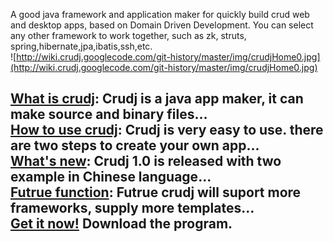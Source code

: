 A good java framework and application maker for quickly build crud web and desktop apps, based on Domain Driven Development. You can select any other framework to work together, such as zk, struts, spring,hibernate,jpa,ibatis,ssh,etc.<br />
![http://wiki.crudj.googlecode.com/git-history/master/img/crudjHome0.jpg](http://wiki.crudj.googlecode.com/git-history/master/img/crudjHome0.jpg)

<h2>
<a href='http://code.google.com/p/crudj/wiki/WhatIs'>
What is crudj</a>: Crudj is a java app maker, it can make source and binary files...<br />
<a href='http://code.google.com/p/crudj/wiki/HowToUse'>
How to use crudj</a>: Crudj is very easy to use. there are two steps to create your own app...<br />
<a href='http://code.google.com/p/crudj/wiki/Ver_1_0_Release'>
What's new</a>: Crudj 1.0 is released with two example in Chinese language...<br /><a href='http://code.google.com/p/crudj/wiki/FutureFunc'>
Futrue function</a>: Futrue crudj will suport more frameworks, supply more templates...<br />
<a href='http://code.google.com/p/crudj/wiki/HistoryData'>
Get it now!</a> Download the program.<br>
</h2>